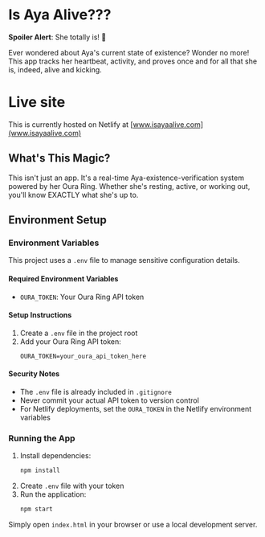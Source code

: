# Is Aya Alive???

**Spoiler Alert**: She totally is! 💖

Ever wondered about Aya's current state of existence? Wonder no more! This app tracks her heartbeat, activity, and proves once and for all that she is, indeed, alive and kicking. 

# Live site

This is currently hosted on Netlify at [www.isayaalive.com](www.isayaalive.com)

## What's This Magic? 

This isn't just an app. It's a real-time Aya-existence-verification system powered by her Oura Ring. Whether she's resting, active, or working out, you'll know EXACTLY what she's up to.

## Environment Setup

### Environment Variables

This project uses a `.env` file to manage sensitive configuration details. 

#### Required Environment Variables
- `OURA_TOKEN`: Your Oura Ring API token

#### Setup Instructions
1. Create a `.env` file in the project root
2. Add your Oura Ring API token:
   ```
   OURA_TOKEN=your_oura_api_token_here
   ```

#### Security Notes
- The `.env` file is already included in `.gitignore`
- Never commit your actual API token to version control
- For Netlify deployments, set the `OURA_TOKEN` in the Netlify environment variables

### Running the App
1. Install dependencies:
   ```bash
   npm install
   ```
2. Create `.env` file with your token
3. Run the application:
   ```bash
   npm start
   ```
Simply open `index.html` in your browser or use a local development server.
